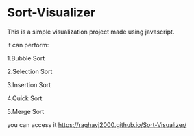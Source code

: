 # Sort-Visualizer
This is a simple visualization project made using javascript.



it can perform:


1.Bubble Sort


2.Selection Sort


3.Insertion Sort

4.Quick Sort


5.Merge Sort


you can access it https://raghavj2000.github.io/Sort-Visualizer/



